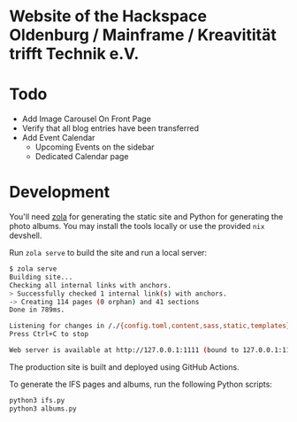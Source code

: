 # Website of the Hackspace Oldenburg / Mainframe / Kreavitität trifft Technik e.V.

# Todo

- Add Image Carousel On Front Page
- Verify that all blog entries have been transferred
- Add Event Calendar
    - Upcoming Events on the sidebar
    - Dedicated Calendar page


# Development

You'll need [zola](https://www.getzola.org/) for generating the static site and
Python for generating the photo albums. You may install the tools locally or use
the provided `nix` devshell.

Run `zola serve` to build the site and run a local server:

```sh
$ zola serve
Building site...
Checking all internal links with anchors.
> Successfully checked 1 internal link(s) with anchors.
-> Creating 114 pages (0 orphan) and 41 sections
Done in 789ms.

Listening for changes in /./{config.toml,content,sass,static,templates}
Press Ctrl+C to stop

Web server is available at http://127.0.0.1:1111 (bound to 127.0.0.1:1111)
```

The production site is built and deployed using GitHub Actions.

To generate the IFS pages and albums, run the following Python scripts:

```sh
python3 ifs.py
python3 albums.py
```


